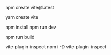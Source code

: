 npm create vite@latest

yarn create vite

npm install
npm run dev

npm run build

vite-plugin-inspect
npm i -D vite-plugin-inspect
